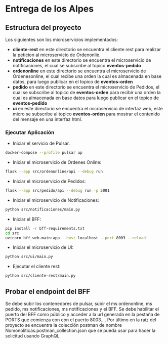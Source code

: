 # Entrega de los Alpes

## Estructura del proyecto

Los siguientes son los microservicios implementados:

- **cliente-rest** en este directorio se encuentra el cliente rest para realizar la peticion al microservicio de Ordenonlie.
- **notificaciones** en este directorio se encuentra el microservicio de notificaciones, el cual se subscribe al topico **eventos-pedido**
- **ordenonline** en este directorio se encuentra el microservicio de Ordenesonline, el cual recibe una orden la cual es almacenada en base datos, para luego publicar en el topico de **eventos-orden** 
- **pedido** en este directorio se encuentra el microservicio de Pedidos, el cual se subscribe al topico de **eventos-orden** para recibir una orden la cual es almacenada en base datos para luego publicar en el topico de **eventos-pedido**
- **ui** en este directorio se encuentra el microservicio de interfaz web, este micro se subscribe al topico **eventos-orden** para mostrar el contenido del mensaje en una interfaz html. 


### Ejecutar Aplicación

* Iniciar el servicio de Pulsar.
```bash
docker-compose --profile pulsar up
```

* Iniciar el microservicio de Ordenes Online:
```bash
flask --app src/ordenonline/api --debug run
```

* Iniciar el microservicio de Pedidos:
```bash
flask --app src/pedido/api --debug run -p 5001
```

* Iniciar el microservicio de Notificaciones:
```bash
python src/notificaciones/main.py

```

* Iniciar el BFF:
```bash
pip install -r bff-requirements.txt
cd src
uvicorn bff_web.main:app --host localhost --port 8003 --reload

```



* Iniciar el microservicio de UI:
```bash
python src/ui/main.py
```

* Ejecutar el cliente rest:
```bash
python src/cliente-rest/main.py
```


## Probar el endpoint del BFF
Se debe subir los contenedores de pulsar, subir el ms ordenonline, ms pedido, ms notificaciones, ms notificaciones y el BFF. Se debe habilitar el puerto del BFF como público y acceder a la url generada en la pestaña de PORTS que comienza con con el puerto  8003.... Por último en la raiz del proyecto se encuentra la colección postman de nombre Nomonoliticas.postman_collection.json que se pueda usar para hacer la solicitud usando GraphQL


